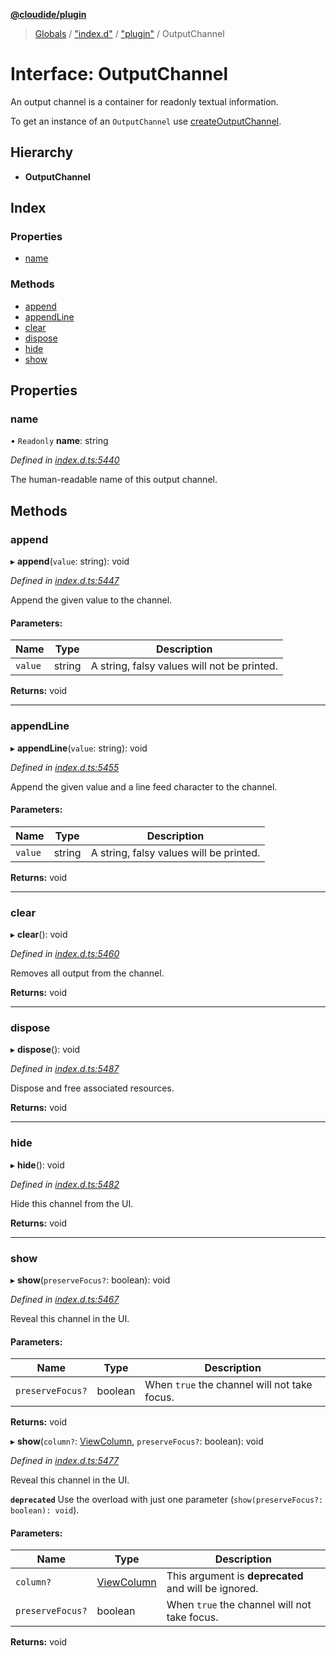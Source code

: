 **[@cloudide/plugin](../README.md)**

> [Globals](../README.md) / ["index.d"](../modules/_index_d_.md) / ["plugin"](../modules/_index_d_._plugin_.md) / OutputChannel

# Interface: OutputChannel

An output channel is a container for readonly textual information.

To get an instance of an `OutputChannel` use
[createOutputChannel](#window.createOutputChannel).

## Hierarchy

* **OutputChannel**

## Index

### Properties

* [name](_index_d_._plugin_.outputchannel.md#name)

### Methods

* [append](_index_d_._plugin_.outputchannel.md#append)
* [appendLine](_index_d_._plugin_.outputchannel.md#appendline)
* [clear](_index_d_._plugin_.outputchannel.md#clear)
* [dispose](_index_d_._plugin_.outputchannel.md#dispose)
* [hide](_index_d_._plugin_.outputchannel.md#hide)
* [show](_index_d_._plugin_.outputchannel.md#show)

## Properties

### name

• `Readonly` **name**: string

*Defined in [index.d.ts:5440](https://github.com/shuyaqian/cloudide-plugin-api/blob/6d83fa1/index.d.ts#L5440)*

The human-readable name of this output channel.

## Methods

### append

▸ **append**(`value`: string): void

*Defined in [index.d.ts:5447](https://github.com/shuyaqian/cloudide-plugin-api/blob/6d83fa1/index.d.ts#L5447)*

Append the given value to the channel.

#### Parameters:

Name | Type | Description |
------ | ------ | ------ |
`value` | string | A string, falsy values will not be printed.  |

**Returns:** void

___

### appendLine

▸ **appendLine**(`value`: string): void

*Defined in [index.d.ts:5455](https://github.com/shuyaqian/cloudide-plugin-api/blob/6d83fa1/index.d.ts#L5455)*

Append the given value and a line feed character
to the channel.

#### Parameters:

Name | Type | Description |
------ | ------ | ------ |
`value` | string | A string, falsy values will be printed.  |

**Returns:** void

___

### clear

▸ **clear**(): void

*Defined in [index.d.ts:5460](https://github.com/shuyaqian/cloudide-plugin-api/blob/6d83fa1/index.d.ts#L5460)*

Removes all output from the channel.

**Returns:** void

___

### dispose

▸ **dispose**(): void

*Defined in [index.d.ts:5487](https://github.com/shuyaqian/cloudide-plugin-api/blob/6d83fa1/index.d.ts#L5487)*

Dispose and free associated resources.

**Returns:** void

___

### hide

▸ **hide**(): void

*Defined in [index.d.ts:5482](https://github.com/shuyaqian/cloudide-plugin-api/blob/6d83fa1/index.d.ts#L5482)*

Hide this channel from the UI.

**Returns:** void

___

### show

▸ **show**(`preserveFocus?`: boolean): void

*Defined in [index.d.ts:5467](https://github.com/shuyaqian/cloudide-plugin-api/blob/6d83fa1/index.d.ts#L5467)*

Reveal this channel in the UI.

#### Parameters:

Name | Type | Description |
------ | ------ | ------ |
`preserveFocus?` | boolean | When `true` the channel will not take focus.  |

**Returns:** void

▸ **show**(`column?`: [ViewColumn](../enums/_index_d_._plugin_.viewcolumn.md), `preserveFocus?`: boolean): void

*Defined in [index.d.ts:5477](https://github.com/shuyaqian/cloudide-plugin-api/blob/6d83fa1/index.d.ts#L5477)*

Reveal this channel in the UI.

**`deprecated`** Use the overload with just one parameter (`show(preserveFocus?: boolean): void`).

#### Parameters:

Name | Type | Description |
------ | ------ | ------ |
`column?` | [ViewColumn](../enums/_index_d_._plugin_.viewcolumn.md) | This argument is **deprecated** and will be ignored. |
`preserveFocus?` | boolean | When `true` the channel will not take focus.  |

**Returns:** void
